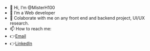- 👋 Hi, I’m @MisterH100
- 👀 I’m a Web developer
- 💞️ Colaborate with me on any front end and backend project, UI/UX research.
- 📫 How to reach me:
- 👉[Email](handsomenyathi1@gmail.com)
- 👉[LinkedIn](linkedin.com/in/handsome-nyathi-9a3116275)
<!---
MisterH100/MisterH100 is a ✨ special ✨ repository because its `README.md` (this file) appears on your GitHub profile.
You can click the Preview link to take a look at your changes.
--->
